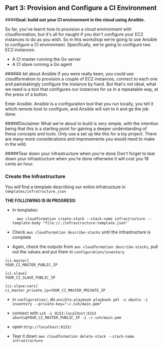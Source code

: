 ## Part 3: Provision and Configure a CI Environment
####**Goal: build out your CI environment in the cloud using Ansible.**

So far, you've learnt how to provision a cloud environment with cloudformation, but it's all for naught if you don't configure your EC2 instances to do as you wish. So in this workshop we're going to use Ansible to configure a CI environment. Specifically, we're going to configure two EC2 instances:

- A CI master running the Go server
- A CI slave running a Go agent

#####A bit about Ansible
If you were really keen, you could use cloudformation to provision a couple of EC2 instances, connect to each one and painstakingly configure the instance by hand. But that's not ideal, what we need is a tool that configures our instances for us in a repeatable way, at the press of a button. 

Enter Ansible. Ansible is a configuration tool that you run locally, you tell it which remote host to configure, and Ansible will ssh to it and ge the job done.

#####Disclaimer
What we're about to build is *very* simple, with the intention being that this is a starting point for gaining a deeper understanding of these concepts and tools. Only use a set up like this for a toy project. There are many more considerations and improvements you would need to make in the wild.

#####Tear down your infrastructure when you're done
Don't forget to tear down your infrastructure when you're done otherwise it will cost you 18 cents an hour.

### Create the Infrastructure

You will find a template describing our entire infratructure in `templates/infratructure.json`


**THE FOLLOWING IS IN PROGRESS:**

- In templates: 

        aws cloudformation create-stack --stack-name infrastructure --template-body "file://./infrastructure-template.json"`

- Check `aws cloudformation describe-stacks` until the infrastructure is complete
- Again, check the outputs from `aws cloudformation describe-stacks`, pull out the values and put them in `configuration/inventory`

```
[ci-master]
YOUR_CI_MASTER_PUBLIC_IP

[ci-slave]
YOUR_CI_SLAVE_PUBLIC_IP

[ci-slave:vars]
ci_master_private_ip=YOUR_CI_MASTER_PRIVATE_IP
```

- in `configuration/`, do `ansible-playbook playbook.yml -u ubuntu -i inventory --private-key="~/.ssh/main.pem"`
- connect with `ssh -L 8153:localhost:8153 ubuntu@YOUR_CI_MASTER_PUBLIC_IP -i ~/.ssh/main.pem`
- open `http://localhost:8153/`

- Tear it down `aws cloudformation delete-stack --stack-name infrastructure`

